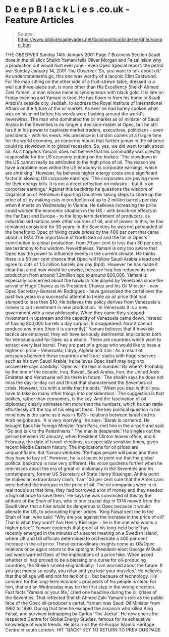 # D e e p B l a c k L i e s .co.uk - Feature Articles

> Source: https://www.bibliotecapleyades.net/Sociopolitica/bilderbergfile/yamani.htm

THE OBSERVER Sunday 14th January 2001 Page 7 Business Section
Saudi dove in the oil slick Sheikh Yamani tells Oliver Morgan and Faisal Islam why a production cut would hurt everyone - even Opec Special report: the petrol war Sunday January 14, 2001 The Observer 'So, you want to talk about oil.' As understatements go, this one was worthy of a laconic Clint Eastwood. For the man sitting on the other side of a fruit-strewn table, dressed in a well cut three-piece suit, is none other than His Excellency Sheikh Ahmed Zaki Yamani, a man whose name is synonymous with black gold.
It is late on Friday evening and Yamani is tired. He has flown in from his home in Saudi Arabia's seaside city, Jeddah, to address the Royal Institute of International Affairs on the future of the oil market.
As ever he had barely spoken what was on his mind before his words were flashing around the world's newswires. The man who dominated the oil market as oil minister of Saudi Arabia in the Seventies is no longer a decision-maker at Opec, but he still has it in his power to captivate market traders, executives, politicians - even presidents - with his views.
His presence in London comes at a fragile time for the world economy, as concerns mount that further jumps in the oil price could tip slowdown in to global recession.
So, yes, we did want to talk about oil.
As it happens Yamani does not believe that his commodity was directly responsible for the US economy putting on the brakes: 'The slowdown in the US cannot really be attributed to the high price of oil. The reason we have a problem now within the US economy is corporate earnings, which are shrinking.'
However, he believes higher energy costs are a significant factor in slowing US corporate earnings: 'The corporates are paying more for their energy bills. It is not a direct reflection on industry - but it is on corporate earnings.'
Against this backdrop he questions the wisdom of Organisation of Petroleum Exporting Countries taking steps to shore up the price of oil by making cuts in production of up to 2 million barrels per day when it meets on Wednesday in Vienna.
He believes increasing the price could worsen the economic situation in the US - with knock-on effects in the Far East and Europe - to the long-term detriment of producers, as industrialised nations seek other sources of oil, and of power.
In this, he has remained consistent for 30 years: in the Seventies he was not persuaded of the benefits to Opec of hiking crude prices by the 400 per cent that came about in 1973. The importance of North Sea oil and the fall in Opec's contribution to global production, from 70 per cent to less than 30 per cent, are testimony to his wisdom.
Nevertheless, Yamani is only too aware that Opec has the power to influence events in the current climate. He thinks there is a 50 per cent chance that Opec will follow Saudi Arabia's lead and agree to cuts of 1.5 million barrels per day (bpd).
However he has made it clear that a cut now would be unwise, because Iraq has reduced its own production from around 1.2million bpd to around 600,000.
Yamani is especially concerned about the hawkish role played by Venezuela since the arrival of Hugo Chavez as its President. Chavez and his Oil Minister - new Opec Secretary-General Ali Rodriguez - have galvanized the cartel over the past two years in a successful attempt to treble an oil price that had slumped to less than $10. He believes this policy derives from Venezuela's moves to cut investment in new production.
'In Venezuela it is a new government with a new philosophy. When they came they stopped investment in upstream and the capacity of Venezuela came down. Instead of having 800,000 barrels a day surplus, it disappeared. Now it cannot produce any more [than it is currently].'
Yamani believes that if hawkish tactics are employed, they will have seriously detrimental implications both for Venezuela and for Opec as a whole.
'There are countries which want to extract every last barrel. They are part of a group who would like to have a higher oil price - Venezuela, Libya, Algeria and Iran.'
As a result of pressures between these countries and 'core' states with huge reserves such as his own Saudi Arabia, he believes Opec itself may begin to unravel.He says candidly: 'Opec will be less in number.'
By when?
'Probably by the end of the decade. Iraq, Kuwait, Saudi Arabia, Iran, the United Arab Emirates and Venezuela will be there in future.'
The sheikh says he does not miss the day-to-day cut and thrust that characterised the Seventies oil crisis. However, it is with a smile that he adds: 'When you deal with oil you have to take so many other things into consideration.'
The suggestion is that politics, rather than economics, is the key. And the fascination of oil diplomacy clearly animates him more than the numbers, which he can rattle effortlessly off the top of his elegant head.
The key political question in his mind now is the same as it was in 1973 - relations between Israel and its Arab neighbours.
'It is very worrying,' he says. 'Barak is cornered. He brought back his Foreign Minister from Paris, met him in the airport and said "Go and talk to the Palestinians." The man is desperate.'
He singles out the period between 20 January, when President Clinton leaves office, and 6 February, the date of Israeli elections, as especially sensitive times, given recent Middle Eastern history.
The implications for oil prices are unquantifiable. But Yamani ventures: 'Perhaps people will panic and think they have to buy oil.'
However, he is at pains to point out that the global political backdrop is now very different.
His voice quickens further when he reminisces about the era of great oil diplomacy in the Seventies and his contemporary, former US Secretary of State Henry Kissinger.
At this point he makes an extraordinary claim: 'I am 100 per cent sure that the Americans were behind the increase in the price of oil. The oil companies were in in real trouble at that time, they had borrowed a lot of money and they needed a high oil price to save them.'
He says he was convinced of this by the attitude of the Shah of Iran, who in one crucial day in 1974 moved from the Saudi view, that a hike would be dangerous to Opec because it would alienate the US, to advocating higher prices.
'King Faisal sent me to the Shah of Iran, who said: "Why are you against the increase in the price of oil? That is what they want? Ask Henry Kissinger - he is the one who wants a higher price".'
Yamani contends that proof of his long-held belief has recently emerged in the minutes of a secret meeting on a Swedish island, where UK and US officials determined to orchestrate a 400 per cent increase in the oil price.
These extraordinary insights come as US/Opec relations once again return to the spotlight: President-elect George W Bush last week warned Opec of the implications of a price hike.
When asked whether oil had proved to be a blessing or a curse for oil-producing countries, the Sheikh smiled enigmatically: 'I am worried about the future. If you get money so easily, you relax and you lose your muscles.'
He believes that the oil age will end not for lack of oil, but because of technology. His concern for the long-term economic prospects of his people is clear.
For him, that cut on Wednesday may be the first step in the wrong direction.
Fast facts
'Yamani or your life,' cried one headline during the oil crises of the Seventies. That reflected Sheikh Ahmed Zaki Yamani's role as the public face of the Opec oil-producer's cartel.
Yamani was Saudi Oil Minister from 1962 to 1986. During that time he escaped the assassin who killed King Faisal, and survived kidnapping by Carlos 'The Jackal'.
He now chairs the respected Centre for Global Energy Studies, famous for its exhaustive knowledge of world trends. He also runs the Al-Furqan Islamic Heritage Centre in south London.
HIT "BACK" KEY TO RETURN TO PREVIOUS PAGE
